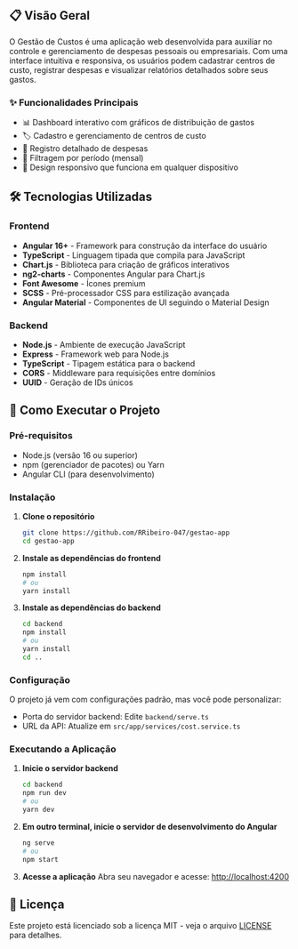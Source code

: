## 📋 Visão Geral

O Gestão de Custos é uma aplicação web desenvolvida para auxiliar no controle e gerenciamento de despesas pessoais ou empresariais. Com uma interface intuitiva e responsiva, os usuários podem cadastrar centros de custo, registrar despesas e visualizar relatórios detalhados sobre seus gastos.

### ✨ Funcionalidades Principais

- 📊 Dashboard interativo com gráficos de distribuição de gastos
- 🏷️ Cadastro e gerenciamento de centros de custo
- 💸 Registro detalhado de despesas
- 📅 Filtragem por período (mensal)
- 📱 Design responsivo que funciona em qualquer dispositivo


## 🛠️ Tecnologias Utilizadas

### Frontend
- **Angular 16+** - Framework para construção da interface do usuário
- **TypeScript** - Linguagem tipada que compila para JavaScript
- **Chart.js** - Biblioteca para criação de gráficos interativos
- **ng2-charts** - Componentes Angular para Chart.js
- **Font Awesome** - Ícones premium
- **SCSS** - Pré-processador CSS para estilização avançada
- **Angular Material** - Componentes de UI seguindo o Material Design

### Backend
- **Node.js** - Ambiente de execução JavaScript
- **Express** - Framework web para Node.js
- **TypeScript** - Tipagem estática para o backend
- **CORS** - Middleware para requisições entre domínios
- **UUID** - Geração de IDs únicos

## 🚀 Como Executar o Projeto

### Pré-requisitos

- Node.js (versão 16 ou superior)
- npm (gerenciador de pacotes) ou Yarn
- Angular CLI (para desenvolvimento)

### Instalação

1. **Clone o repositório**
   ```bash
   git clone https://github.com/RRibeiro-047/gestao-app
   cd gestao-app
   ```

2. **Instale as dependências do frontend**
   ```bash
   npm install
   # ou
   yarn install
   ```

3. **Instale as dependências do backend**
   ```bash
   cd backend
   npm install
   # ou
   yarn install
   cd ..
   ```

### Configuração

O projeto já vem com configurações padrão, mas você pode personalizar:
- Porta do servidor backend: Edite `backend/serve.ts`
- URL da API: Atualize em `src/app/services/cost.service.ts`

### Executando a Aplicação

1. **Inicie o servidor backend**
   ```bash
   cd backend
   npm run dev
   # ou
   yarn dev
   ```

2. **Em outro terminal, inicie o servidor de desenvolvimento do Angular**
   ```bash
   ng serve
   # ou
   npm start
   ```

3. **Acesse a aplicação**
   Abra seu navegador e acesse: [http://localhost:4200](http://localhost:4200)


## 📄 Licença

Este projeto está licenciado sob a licença MIT - veja o arquivo [LICENSE](LICENSE) para detalhes.
